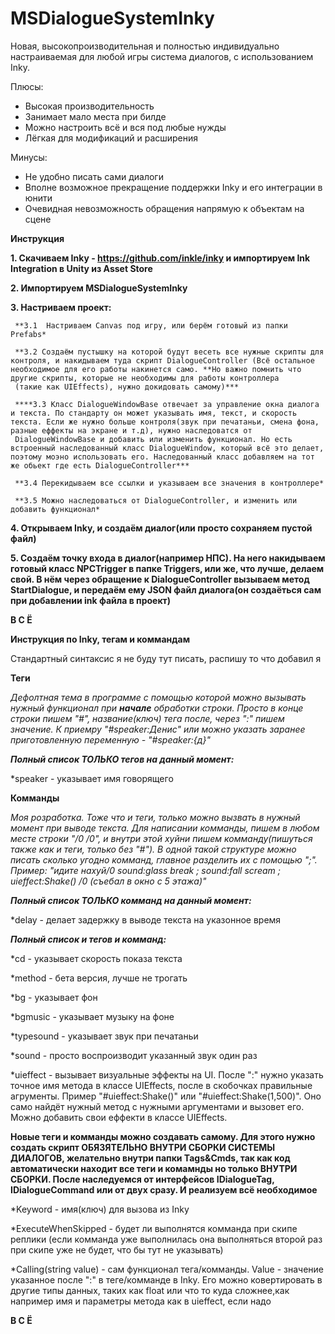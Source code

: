 # MSDialogueSystemInky
Новая, высокопроизводительная и полностью индивидуально настраиваемая для любой игры система диалогов, с использованием Inky.

Плюсы:

+ Высокая производительность
+ Занимает мало места при билде
+ Можно настроить всё и вся под любые нужды
+ Лёгкая для модификаций и расширения

Минусы:

+ Не удобно писать сами диалоги
+ Вполне возможное прекращение поддержки Inky и его интеграции в юнити
+ Очевидная невозможность обращения напрямую к объектам на сцене

**Инструкция**

**1. Скачиваем Inky - https://github.com/inkle/inky и импортируем Ink Integration в Unity из Asset Store**

**2. Импортируем MSDialogueSystemInky**

**3. Настриваем проект:**

     **3.1  Настриваем Canvas под игру, или берём готовый из папки Prefabs*
     
     **3.2 Создаём пустышку на которой будут весеть все нужные скрипты для контроля, и накидываем туда скрипт DialogueController (Всё остальное необходимое для его работы накинется само. **Но важно помнить что другие скрипты, которые не необходимы для работы контроллера 
     (такие как UIEffects), нужно докидовать самому)***
     
     ****3.3 Класс DialogueWindowBase отвечает за управление окна диалога и текста. По стандарту он может указывать имя, текст, и скорость текста. Если же нужно больше контроля(звук при печатаньи, смена фона, разные еффекты на экране и т.д), нужно наследоватся от 
     DialogueWindowBase и добавить или изменить функционал. Но есть встроенный наследованный класс DialogueWindow, который всё это делает, поэтому моэно использовать его. Наследованный класс добавляем на тот же обьект где есть DialogueController***
     
     **3.4 Перекидываем все ссылки и указываем все значения в контроллере*
     
     **3.5 Можно наследоваться от DialogueController, и изменить или добавить функционал*

     
**4. Открываем Inky, и создаём диалог(или просто сохраняем пустой файл)**

**5. Создаём точку входа в диалог(например НПС). На него накидываем готовый класс NPCTrigger в папке Triggers, или же, что лучше, делаем свой. В нём через обращение к DialogueController вызываем метод StartDialogue, и передаём ему JSON файл диалога(он создаёться сам при добавлении ink файла в проект)**

**В С Ё**


**Инструкция по Inky, тегам и коммандам**

Стандартный синтаксис я не буду тут писать, распишу то что добавил я

**Теги**

*Дефолтная тема в программе с помощью которой можно вызывать нужный функционал при **начале** обработки строки.
Просто в конце строки пишем "#", название(ключ) тега после, через ":" пишем значение.
К приемру "#speaker:Денис" или можно указать заранее приготовленную переменную - "#speaker:{д}"*

***Полный список ТОЛЬКО тегов на данный момент:***

*speaker - указывает имя говорящего


**Комманды**

*Моя розработка. Тоже что и теги, только можно вызвать в нужный момент при выводе текста. Для написании комманды, пишем в любом месте строки "/0 /0", и внутри этой хуйни пишем комманду(пишуться также как и теги, только без "#").
В одной такой структуре можно писать сколько угодно комманд, главное разделить их с помощью ";". Пример: "идите нахуй/0 sound:glass break ; sound:fall scream ; uieffect:Shake() /0 (съебал в окно с 5 этажа)"*

***Полный список ТОЛЬКО комманд на данный момент:***

*delay - делает задержку в выводе текста на указонное время


***Полный список и тегов и комманд:***

*cd - указывает скорость показа текста

*method - бета версия, лучше не трогать

*bg - указывает фон

*bgmusic - указывает музыку на фоне

*typesound - указывает звук при печатаньи

*sound - просто воспроизводит указанный звук один раз

*uieffect - вызывает визуальные эффекты на UI. После ":" нужно указать точное имя метода в классе UIEffects, после в скобочках правильные агрументы. Пример "#uieffect:Shake()" или "#uieffect:Shake(1,500)".
           Оно само найдёт нужный метод с нужными аргументами и вызовет его. Можно добавить свои еффекти в классе UIEffects.


**Новые теги и комманды можно создавать самому. Для этого нужно создать скрипт ОБЯЗЯТЕЛЬНО ВНУТРИ СБОРКИ СИСТЕМЫ ДИАЛОГОВ, желательно внутри папки Tags&Cmds, так как код автоматически находит все теги и комамнды но только ВНУТРИ СБОРКИ.
После наследуемся от интерфейсов IDialogueTag, IDialogueCommand или от двух сразу. И реализуем всё необходимое**

*Keyword - имя(ключ) для вызова из Inky

*ExecuteWhenSkipped - будет ли выполнятся комманда при скипе реплики (если комманда уже выполнилась она выполняться второй раз при скипе уже не будет, что бы тут не указывать)

*Calling(string value) - сам функционал тега/комманды. Value - значение указанное после ":" в теге/комманде в Inky. Его можно ковертировать в другие типы данных, таких как float или что то куда сложнее,как например имя и параметры метода как в uieffect, если надо


**В С Ё**
